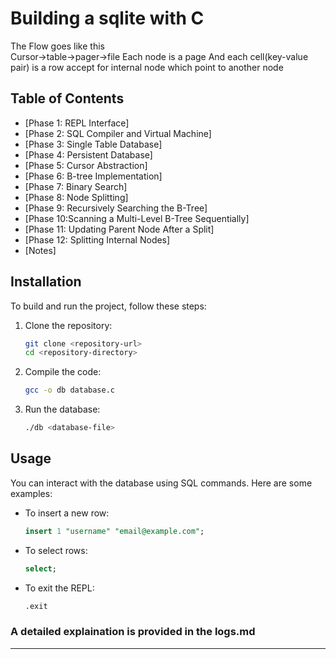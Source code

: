 # Building a sqlite with C

The Flow goes like this  
Cursor->table->pager->file
Each node is a page
And each cell(key-value pair) is a row accept for internal node which point to another node

## Table of Contents

- [Phase 1: REPL Interface]
- [Phase 2: SQL Compiler and Virtual Machine]
- [Phase 3: Single Table Database]
- [Phase 4: Persistent Database]
- [Phase 5: Cursor Abstraction]
- [Phase 6: B-tree Implementation]
- [Phase 7: Binary Search]
- [Phase 8: Node Splitting]
- [Phase 9: Recursively Searching the B-Tree]
- [Phase 10:Scanning a Multi-Level B-Tree Sequentially]
- [Phase 11: Updating Parent Node After a Split]
- [Phase 12: Splitting Internal Nodes]
- [Notes]

## Installation

To build and run the project, follow these steps:

1. Clone the repository:

   ```bash
   git clone <repository-url>
   cd <repository-directory>
   ```

2. Compile the code:

   ```bash
   gcc -o db database.c
   ```

3. Run the database:
   ```bash
   ./db <database-file>
   ```

## Usage

You can interact with the database using SQL commands. Here are some examples:

- To insert a new row:

  ```sql
  insert 1 "username" "email@example.com";
  ```

- To select rows:

  ```sql
  select;
  ```

- To exit the REPL:
  ```sql
  .exit
  ```

### A detailed explaination is provided in the logs.md

---
